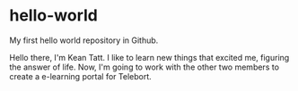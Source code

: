 # hello-world
My first hello world repository in Github.

Hello there, I'm Kean Tatt. I like to learn new things that excited me, figuring the answer of life. Now, I'm going to work with the other two members to create a e-learning portal for Telebort. 
